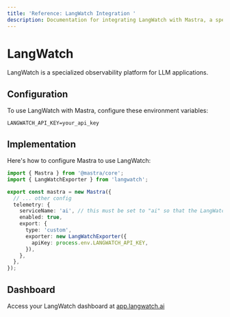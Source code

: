 ```yaml
---
title: 'Reference: LangWatch Integration '
description: Documentation for integrating LangWatch with Mastra, a specialized observability platform for LLM applications.
---
```


# LangWatch

LangWatch is a specialized observability platform for LLM applications.

## Configuration

To use LangWatch with Mastra, configure these environment variables:

```env
LANGWATCH_API_KEY=your_api_key
```

## Implementation

Here's how to configure Mastra to use LangWatch:

```typescript
import { Mastra } from '@mastra/core';
import { LangWatchExporter } from 'langwatch';

export const mastra = new Mastra({
  // ... other config
  telemetry: {
    serviceName: 'ai', // this must be set to "ai" so that the LangWatchExporter thinks it's an AI SDK trace
    enabled: true,
    export: {
      type: 'custom',
      exporter: new LangWatchExporter({
        apiKey: process.env.LANGWATCH_API_KEY,
      }),
    },
  },
});
```

## Dashboard

Access your LangWatch dashboard at [app.langwatch.ai](https://app.langwatch.ai)
